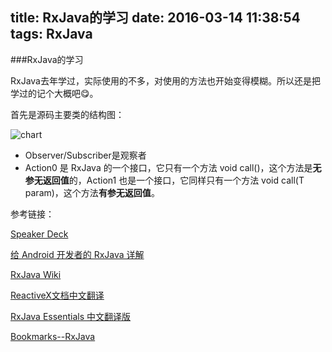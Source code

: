 title: RxJava的学习
date: 2016-03-14 11:38:54
tags: RxJava
---


###RxJava的学习

RxJava去年学过，实际使用的不多，对使用的方法也开始变得模糊。所以还是把学过的记个大概吧😋。

<!--more-->

首先是源码主要类的结构图：

![chart]()

* Observer/Subscriber是观察者
* Action0 是 RxJava 的一个接口，它只有一个方法 void call()，这个方法是**无参无返回值**的，Action1 也是一个接口，它同样只有一个方法 void call(T param)，这个方法**有参无返回值**。


参考链接：

[Speaker Deck]

[给 Android 开发者的 RxJava 详解]

[RxJava Wiki]

[ReactiveX文档中文翻译]

[RxJava Essentials 中文翻译版]

[Bookmarks--RxJava]

[Speaker Deck]:https://speakerdeck.com/jakewharton/demystifying-rxjava-subscribers-oredev-2015

[给 Android 开发者的 RxJava 详解]: http://gank.io/post/560e15be2dca930e00da1083

[RxJava Wiki]:https://github.com/ReactiveX/RxJava/wiki

[ReactiveX文档中文翻译]:https://mcxiaoke.gitbooks.io/rxdocs/content/index.html

[RxJava Essentials 中文翻译版]:https://yuxingxin.gitbooks.io/rxjava-essentials-cn/content/index.html

[Bookmarks--RxJava]:http://www.jianshu.com/p/de4cc3c14ff0
